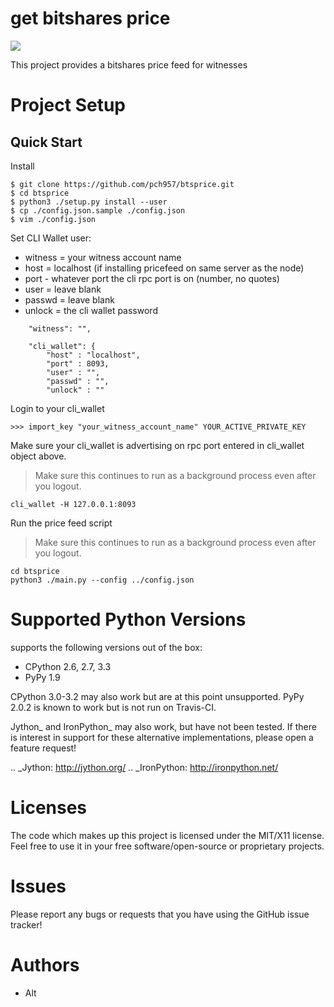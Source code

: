 
# get bitshares price

![](https://bitsharestalk.org/BitSharesFinalTM200.png)

This project provides a bitshares price feed for witnesses

# Project Setup

## Quick Start

Install
```
$ git clone https://github.com/pch957/btsprice.git
$ cd btsprice
$ python3 ./setup.py install --user
$ cp ./config.json.sample ./config.json
$ vim ./config.json
```

Set CLI Wallet user:

- witness = your witness account name
- host = localhost (if installing pricefeed on same server as the node)
- port - whatever port the cli rpc port is on (number, no quotes)
- user = leave blank
- passwd = leave blank
- unlock = the cli wallet password

```
    "witness": "",

    "cli_wallet": {
        "host" : "localhost",
        "port" : 8093,
        "user" : "",
        "passwd" : "",
        "unlock" : ""
```

Login to your cli_wallet

```
>>> import_key "your_witness_account_name" YOUR_ACTIVE_PRIVATE_KEY
```

Make sure your cli_wallet is advertising on rpc port entered in cli_wallet object above.

>Make sure this continues to run as a background process even after you logout.

```
cli_wallet -H 127.0.0.1:8093
```

Run the price feed script

>Make sure this continues to run as a background process even after you logout.

```
cd btsprice
python3 ./main.py --config ../config.json
```

Supported Python Versions
=========================

supports the following versions out of the box:

* CPython 2.6, 2.7, 3.3
* PyPy 1.9

CPython 3.0-3.2 may also work but are at this point unsupported. PyPy 2.0.2 is known to work but is not run on Travis-CI.

Jython_ and IronPython_ may also work, but have not been tested. If there is interest in support for these alternative implementations, please open a feature request!

.. _Jython: http://jython.org/
.. _IronPython: http://ironpython.net/

Licenses
========
The code which makes up this project is licensed under the MIT/X11 license. Feel free to use it in your free software/open-source or proprietary projects.

Issues
======

Please report any bugs or requests that you have using the GitHub issue tracker!

Authors
=======

* Alt
